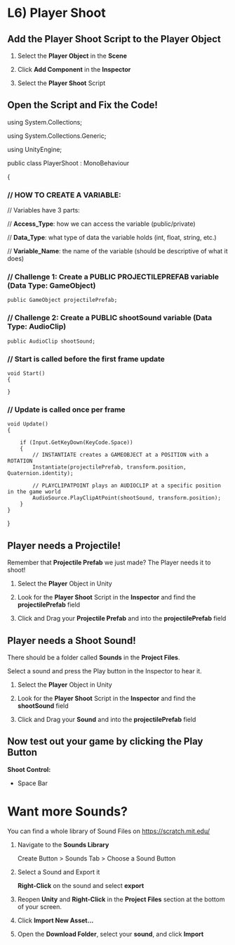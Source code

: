 # L6) Player Shoot

## Add the Player Shoot Script to the Player Object

1. Select the **Player Object** in the **Scene**

2. Click **Add Component** in the **Inspector**

3. Select the **Player Shoot** Script

## Open the Script and Fix the Code!

using System.Collections;

using System.Collections.Generic;

using UnityEngine;

public class PlayerShoot : MonoBehaviour

{

### // HOW TO CREATE A VARIABLE:

// Variables have 3 parts:

// **Access_Type**: how we can access the variable (public/private)

// **Data_Type**: what type of data the variable holds (int, float, string, etc.)

// **Variable_Name**: the name of the variable (should be descriptive of what it does)

### // Challenge 1: Create a PUBLIC PROJECTILEPREFAB variable (Data Type: GameObject)

    public GameObject projectilePrefab;

### // Challenge 2: Create a PUBLIC shootSound variable (Data Type: AudioClip)

    public AudioClip shootSound;

### // Start is called before the first frame update

    void Start()
    {

    }

### // Update is called once per frame

    void Update()
    {

        if (Input.GetKeyDown(KeyCode.Space))
        {
            // INSTANTIATE creates a GAMEOBJECT at a POSITION with a ROTATION
            Instantiate(projectilePrefab, transform.position, Quaternion.identity);

            // PLAYCLIPATPOINT plays an AUDIOCLIP at a specific position in the game world
            AudioSource.PlayClipAtPoint(shootSound, transform.position);
        }
    }

}

## Player needs a Projectile!

Remember that **Projectile Prefab** we just made? The Player needs it to shoot!

1) Select the **Player** Object in Unity

2) Look for the **Player Shoot** Script in the **Inspector** and find the **projectilePrefab** field

3) Click and Drag your **Projectile Prefab** and into the **projectilePrefab** field 

## Player needs a Shoot Sound!

There should be a folder called **Sounds** in the **Project Files**.

Select a sound and press the Play button in the Inspector to hear it.

1) Select the **Player** Object in Unity

2) Look for the **Player Shoot** Script in the **Inspector** and find the **shootSound** field

3) Click and Drag your **Sound** and into the **projectilePrefab** field 

## Now test out your game by clicking the Play Button

**Shoot Control:**

- Space Bar

# Want more Sounds?

You can find a whole library of Sound Files on https://scratch.mit.edu/

1) Navigate to the **Sounds Library**

    Create Button > Sounds Tab > Choose a Sound Button

2) Select a Sound and Export it
    
    **Right-Click** on the sound and select **export**

3) Reopen **Unity** and **Right-Click** in the **Project Files** section at the bottom of your screen.
4) Click **Import New Asset...**
5) Open the **Download Folder**, select your **sound**, and click **Import**